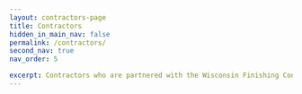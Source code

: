 ```yaml
---
layout: contractors-page
title: Contractors
hidden_in_main_nav: false
permalink: /contractors/
second_nav: true
nav_order: 5

excerpt: Contractors who are partnered with the Wisconsin Finishing Contractors Association
---
```


